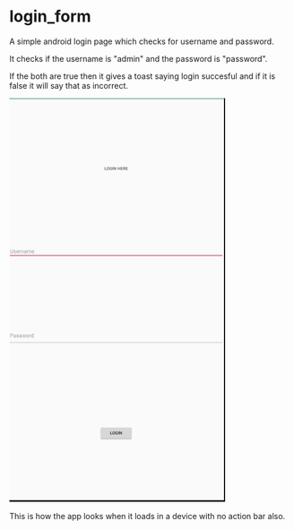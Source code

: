 # login_form
 A simple android login page which checks for username and password.
 
It checks if the username is "admin" and the password is "password".

If the both are true then it gives a toast saying login succesful and if it is false it will say that as incorrect.

![Image description](https://github.com/revi97/login_form/blob/master/login_form.PNG)

This is how the app looks when it loads in a device with no action bar also.

